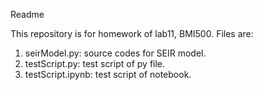 Readme

This repository is for homework of lab11, BMI500.
Files are:
1. seirModel.py: source codes for SEIR model.
2. testScript.py: test script of py file.
3. testScript.ipynb: test script of notebook.

 
